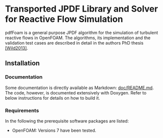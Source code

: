 # Transported JPDF Library and Solver for Reactive Flow Simulation

pdfFoam is a general purpose JPDF algorithm for the simulation of turbulent
reactive flows in OpenFOAM. The algorithms, its implementation and the
validation test cases are described in detail in the authors PhD thesis
[[Wild2013]](doc/references.md#Wild2013).

## Installation

### Documentation
Some documentation is directly available as Markdown:
[doc/README.md](doc/README.md). The code, however, is documented extensively
with Doxygen. Refer to below instructions for details on how to build it.

### Requirements

In the following the prerequisite software packages are listed:

- OpenFOAM: Versions 7 have been tested.

